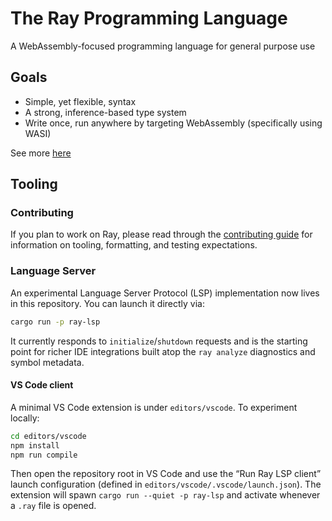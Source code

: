 # The Ray Programming Language

A WebAssembly-focused programming language for general purpose use

## Goals
- Simple, yet flexible, syntax
- A strong, inference-based type system
- Write once, run anywhere by targeting WebAssembly (specifically using WASI)

See more [here](docs/goals.md)

## Tooling

### Contributing

If you plan to work on Ray, please read through the
[contributing guide](CONTRIBUTING.md) for information on tooling, formatting,
and testing expectations.

### Language Server

An experimental Language Server Protocol (LSP) implementation now lives in this
repository. You can launch it directly via:

```bash
cargo run -p ray-lsp
```

It currently responds to `initialize`/`shutdown` requests and is the starting
point for richer IDE integrations built atop the `ray analyze` diagnostics and
symbol metadata.

#### VS Code client

A minimal VS Code extension is under `editors/vscode`. To experiment locally:

```bash
cd editors/vscode
npm install
npm run compile
```

Then open the repository root in VS Code and use the “Run Ray LSP client” launch
configuration (defined in `editors/vscode/.vscode/launch.json`). The extension
will spawn `cargo run --quiet -p ray-lsp` and activate whenever a `.ray` file is
opened.
